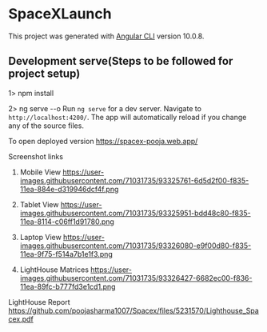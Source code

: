 # SpaceXLaunch

This project was generated with [Angular CLI](https://github.com/angular/angular-cli) version 10.0.8.

## Development serve(Steps to be followed for project setup)
1> npm install

2> ng serve --o
Run `ng serve` for a dev server. Navigate to `http://localhost:4200/`. The app will automatically reload if you change any of the source files.

To open deployed version
https://spacex-pooja.web.app/


Screenshot links

 1. Mobile View
 https://user-images.githubusercontent.com/71031735/93325761-6d5d2f00-f835-11ea-884e-d319946dcf4f.png
 
 2. Tablet View
 https://user-images.githubusercontent.com/71031735/93325951-bdd48c80-f835-11ea-8114-c06ff1d91780.png
 
 3. Laptop View
 https://user-images.githubusercontent.com/71031735/93326080-e9f00d80-f835-11ea-9f75-f514a7b1e1f3.png
 
 
 
 4. LightHouse Matrices
 https://user-images.githubusercontent.com/71031735/93326427-6682ec00-f836-11ea-89fc-b777fd3e1cd1.png
 
LightHouse Report
https://github.com/poojasharma1007/Spacex/files/5231570/Lighthouse_Spacex.pdf
